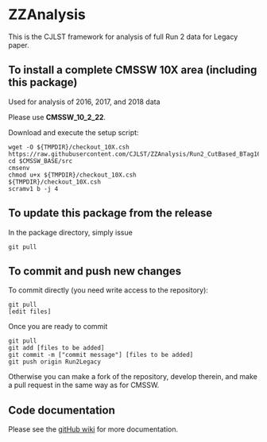 ZZAnalysis
==========

This is the CJLST framework for analysis of full Run 2 data for Legacy paper.

To install a complete CMSSW 10X area (including this package)
------------------------------
Used for analysis of 2016, 2017, and 2018 data

Please use **CMSSW_10_2_22**. 

Download and execute the setup script:
```
wget -O ${TMPDIR}/checkout_10X.csh https://raw.githubusercontent.com/CJLST/ZZAnalysis/Run2_CutBased_BTag16/checkout_10X.csh
cd $CMSSW_BASE/src
cmsenv
chmod u+x ${TMPDIR}/checkout_10X.csh
${TMPDIR}/checkout_10X.csh
scramv1 b -j 4
```

To update this package from the release
------------------------------------------
In the package directory, simply issue
```
git pull
```

To commit and push new changes
------------------------------
To commit directly (you need write access to the repository):
```
git pull
[edit files]
```
Once you are ready to commit
```
git pull
git add [files to be added]
git commit -m ["commit message"] [files to be added]
git push origin Run2Legacy
```

Otherwise you can make a fork of the repository, develop therein, and make a pull request in the same way as for CMSSW.

Code documentation
------------------
Please see the [gitHub wiki](https://github.com/CJLST/ZZAnalysis) for more documentation.
